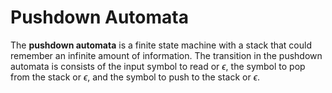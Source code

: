 # Pushdown Automata

The **pushdown automata** is a finite state machine with a stack that could remember an infinite amount of information. The transition in the pushdown automata is consists of the input symbol to read or $\epsilon$, the symbol to pop from the stack or $\epsilon$, and the symbol to push to the stack or $\epsilon$.
